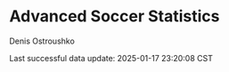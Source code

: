 # Advanced Soccer Statistics
Denis Ostroushko

<!-- gfm -->

Last successful data update: 2025-01-17 23:20:08 CST
